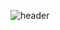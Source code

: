 ![header](https://capsule-render.vercel.app/api?type=slice&fontColor=d6ace6?text=yeonoyam?height=500&fontColor=d6ace6&fontSize=40)
